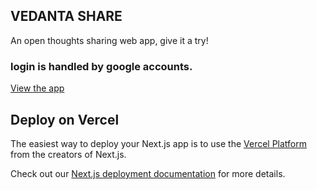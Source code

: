 

## VEDANTA SHARE
An open thoughts sharing web app, give it a try!
### login is handled by google accounts.
[View the app](https://ved-share-git-main-r0ushann.vercel.app/)

## Deploy on Vercel

The easiest way to deploy your Next.js app is to use the [Vercel Platform](https://vercel.com/new?utm_medium=default-template&filter=next.js&utm_source=create-next-app&utm_campaign=create-next-app-readme) from the creators of Next.js.

Check out our [Next.js deployment documentation](https://nextjs.org/docs/deployment) for more details.
